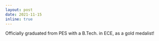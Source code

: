 ```yaml
---
layout: post
date: 2021-11-15
inline: true
---
```


Officially graduated from PES with a B.Tech. in ECE, as a gold medalist!
